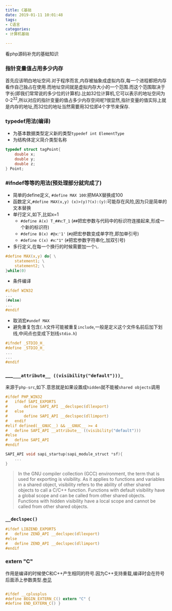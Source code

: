 ```yaml
---
title: C基础
date: 2019-01-11 10:01:48
tags:
- C语言
categories:
- 计算机基础

---
```


看php源码补充的基础知识
<!-- more -->

### 指针变量值占用多少内存

首先应该明白地址空间.对于程序而言,内存被抽象成虚拟内存,每一个进程都把内存看作自己独占在使用.而地址空间就是虚拟内存大小的一个范围.而这个范围取决于字长(即我们常常说的多少位的计算机).比如32位计算机,它可以表示的地址空间为0-2<sup>32</sup>,所以对应的指针变量的值占多少内存空间呢?很显然,指针变量的值实际上就是内存的地址,而32位的地址当然需要用32位即4个字节来保存.

### typedef用法(编译)
- 为基本数据类型定义新的类型`typedef int ElementType`
- 为结构体定义简介类型名称
```c
typedef struct tagPoint{
    double x;
    double y;
    double z;
} Point;
```


### #ifndef等等的用法(预处理部分就完成了)
- 简单的define定义, `#define MAX 100`:把MAX替换成100
- 函数定义,`#define MAX(x,y) (x)>(y)?(x):(y)`:可能存在风险,因为只是简单的文本替换
- 单行定义,如下,比如x=1
    - `#define A(x) T_##x`:`T_1`   (`##`把宏参数与代码中的标识符连接起来,形成一个新的标识符) 
    - `#define B(x) #@x`:`'1'`  (`#@`把宏参数变成单字符,即加单引号)
    - `#define C(x) #x`:`"1"`   (`#`把宏参数字符串化,加双引号)
- 多行定义,在每一个换行的时候需要加一个`\`.
```c
#define MAX(x,y) do{ \
    statement1; \
    statement2; \
}while(0) 
```
- 条件编译
```c
#ifdef WIN32
...
(#else)
...
#endif
```
- 取消宏`#undef MAX`
- 避免重复包含(`.h`文件可能被重复`include`,一般是定义这个文件名前后加下划线,中间点也变成下划线`stdio.h`)
```c
#ifndef _STDIO_H_
#define _STDIO_H_
...
...
#endif
```

### ___`___attribute__ ((visibility("default")))_`

来源于`php-src`,如下.意思就是如果设置成`hidden`就不能被`shared objects`调用
```c
#ifdef PHP_WIN32
#	ifdef SAPI_EXPORTS
#		define SAPI_API __declspec(dllexport)
#	else
#		define SAPI_API __declspec(dllimport)
#	endif
#elif defined(__GNUC__) && __GNUC__ >= 4
#	define SAPI_API __attribute__ ((visibility("default")))
#else
#	define SAPI_API
#endif

SAPI_API void sapi_startup(sapi_module_struct *sf){
    ...
}

```

> In the GNU compiler collection (GCC) environment, the term that is used for exporting is visibility. As it applies to functions and variables in a shared object, visibility refers to the ability of other shared objects to call a C/C++ function. Functions with default visibility have a global scope and can be called from other shared objects. Functions with hidden visibility have a local scope and cannot be called from other shared objects.

### `__declspec()`
```c
#ifdef LIBZEND_EXPORTS
#	define ZEND_API __declspec(dllexport)
#else
#	define ZEND_API __declspec(dllimport)
#endif
```
### extern "C"

作用是编译的时候使C和C++产生相同的符号.因为C++支持重载,编译时会在符号后面添上参数类型.[参见](https://blog.csdn.net/MonroeD/article/details/54880944)

```c

#ifdef __cplusplus
#define BEGIN_EXTERN_C() extern "C" {
#define END_EXTERN_C() }

```
